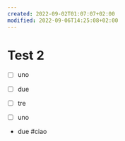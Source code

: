 ```yaml
---
created: 2022-09-02T01:07:07+02:00
modified: 2022-09-06T14:25:08+02:00
---
```


# Test 2

- [ ] uno
- [ ] due
- [ ] tre


- [ ] uno
- due
#ciao
